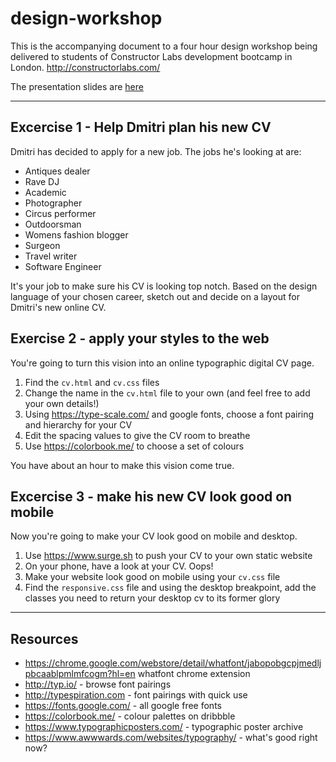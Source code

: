 # design-workshop

This is the accompanying document to a four hour design workshop being delivered to students of Constructor Labs development bootcamp in London. http://constructorlabs.com/

The presentation slides are [here](https://docs.google.com/presentation/d/1xN4QBXkngBDh4xzkqMDSxL9PcbQz14izX6zDZkaTZQk/edit?usp=sharing)

---

## Excercise 1 - Help Dmitri plan his new CV

Dmitri has decided to apply for a new job. The jobs he's looking at are:

- Antiques dealer
- Rave DJ
- Academic
- Photographer
- Circus performer
- Outdoorsman
- Womens fashion blogger
- Surgeon
- Travel writer
- Software Engineer

It's your job to make sure his CV is looking top notch. Based on the design language of your chosen career, sketch out and decide on a layout for Dmitri's new online CV.

## Exercise 2 - apply your styles to the web

You're going to turn this vision into an online typographic digital CV page.

1. Find the `cv.html` and `cv.css` files
2. Change the name in the `cv.html` file to your own (and feel free to add your own details!)
3. Using https://type-scale.com/ and google fonts, choose a font pairing and hierarchy for your CV
4. Edit the spacing values to give the CV room to breathe
5. Use https://colorbook.me/ to choose a set of colours

You have about an hour to make this vision come true.

## Excercise 3 - make his new CV look good on mobile

Now you're going to make your CV look good on mobile and desktop.

1. Use https://www.surge.sh to push your CV to your own static website
2. On your phone, have a look at your CV. Oops!
3. Make your website look good on mobile using your `cv.css` file
3. Find the `responsive.css` file and using the desktop breakpoint, add the classes you need to return your desktop cv to its former glory

---

## Resources

- https://chrome.google.com/webstore/detail/whatfont/jabopobgcpjmedljpbcaablpmlmfcogm?hl=en whatfont chrome extension
- http://typ.io/ - browse font pairings
- http://typespiration.com - font pairings with quick use
- https://fonts.google.com/ - all google free fonts
- https://colorbook.me/ - colour palettes on dribbble
- https://www.typographicposters.com/ - typographic poster archive
- https://www.awwwards.com/websites/typography/ - what's good right now?
